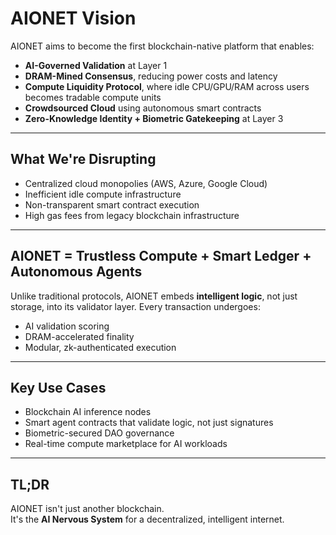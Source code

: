 # AIONET Vision

AIONET aims to become the first blockchain-native platform that enables:

- **AI-Governed Validation** at Layer 1
- **DRAM-Mined Consensus**, reducing power costs and latency
- **Compute Liquidity Protocol**, where idle CPU/GPU/RAM across users becomes tradable compute units
- **Crowdsourced Cloud** using autonomous smart contracts
- **Zero-Knowledge Identity + Biometric Gatekeeping** at Layer 3

---

## What We're Disrupting

- Centralized cloud monopolies (AWS, Azure, Google Cloud)
- Inefficient idle compute infrastructure
- Non-transparent smart contract execution
- High gas fees from legacy blockchain infrastructure

---

## AIONET = Trustless Compute + Smart Ledger + Autonomous Agents

Unlike traditional protocols, AIONET embeds **intelligent logic**, not just storage, into its validator layer. Every transaction undergoes:

- AI validation scoring
- DRAM-accelerated finality
- Modular, zk-authenticated execution

---

## Key Use Cases

- Blockchain AI inference nodes
- Smart agent contracts that validate logic, not just signatures
- Biometric-secured DAO governance
- Real-time compute marketplace for AI workloads

---

## TL;DR

AIONET isn't just another blockchain.  
It's the **AI Nervous System** for a decentralized, intelligent internet.

